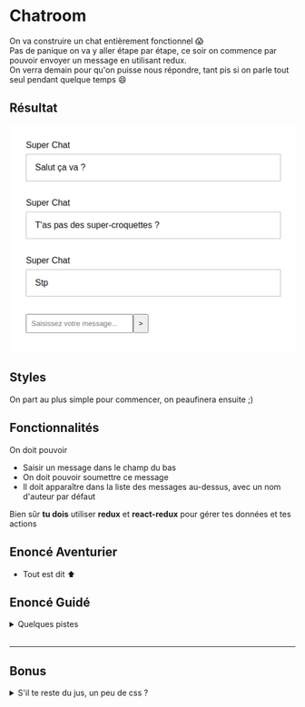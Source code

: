 # Chatroom

On va construire un chat entièrement fonctionnel :scream:  
Pas de panique on va y aller étape par étape, ce soir on commence par pouvoir envoyer un message en utilisant redux.  
On verra demain pour qu'on puisse nous répondre, tant pis si on parle tout seul pendant quelque temps :smile:

## Résultat

![résultat](result.png)

## Styles

On part au plus simple pour commencer, on peaufinera ensuite ;)

## Fonctionnalités

On doit pouvoir

- Saisir un message dans le champ du bas
- On doit pouvoir soumettre ce message
- Il doit apparaître dans la liste des messages au-dessus, avec un nom d'auteur par défaut

Bien sûr **tu dois** utiliser **redux** et **react-redux** pour gérer tes données et tes actions

## Enoncé Aventurier

- Tout est dit :arrow_up:

## Enoncé Guidé

<details>
  <summary>
    Quelques pistes
  </summary>

Objectif : construire la ChatRoom

1 - **Config**: Récupération des outils et de la config

- On récupère le modèle
- On installe les dépendances

2 - **Render**: Instanciation du composant racine et rendu dans le DOM réel

- On vérifie qu'on fait bien le rendu d'un élément React dans le DOM avec le `render` de ReactDom

3 - **Découpage**: dans le composant racine on identifie les zones principales de l'appli

- On peut nommer le composant racine `App` ou `Chat` (ou autre au choix), il contiendra un listing de messages et une zone de formulaire

4 - **Composants**: reponsables de la représentation d'un fragment d'interface

- On décrit un composant `Form` pour le formulaire
- On décrit un composant `Messages` pour le listing des messages
- On décrit un composant `Message` pour le contenu d'un message

5 - **Props**: configuration des composants via les props

- Le composant `Message` transpose une chaîne de caractère représentant un message vers une représentation
  - On passe une prop à l'instanciation des `Message` dans `Messages`
  - Dans le composant on récupère la prop, on la valide et on s'en sert

6 - **Store**: détenteur de la vérité

- On installe Redux
- On crée le store, le gardien du state, pour cela aide-toi du code produit en cours dans le dossier `store`

- <details><summary>Solution pour créer le store</summary>

  ```js
  import { createStore } from "redux";

  import reducer from "chemin/vers/reducer";

  const store = createStore(reducer);

  export default store;
  ```

  </details>

- **Reducer**: fonction qui sait retourner un nouveau state en fonction d'une action
  - On crée le reducer à fournir au store, pour le moment il ne gère aucune action, pour cela aide-toi du reducer codé en cours
- **State initial**: données représentant l'état initial de notre application
  - Il nous faut la liste des messages initiaux dans le state
- <details><summary>Solution pour créer le reducer</summary>

  ```js
  const initialState = {
    /* 
      ranger les messages initiaux dans le state
    */
  };

  const reducer = (state = initialState, action = {}) => {
    switch (action.type) {
      default:
        return state;
    }
  };

  export default reducer;
  ```

  </details>

7 - **Provider**: diffuseur du store

- Notre store est notre interface pour dialoguer avec le state, on le veut partout
- On installe React-Redux
- On instancie le composant `Provider` à la racine de notre application, on passe le composant racine en enfant du provider
- On importe le store pour la passer en prop au provider
- Pense toujours à regarder les exemples du jour

8 - **useSelector**: branchement en lecture

- Le composant `Messages` veut ses messages qui sont en principe dans le state connu du store, le hook `useSelector` fourni par react-redux va nous permettre d'aller les récupérer et de nous en servir avec un `map` par exemple pour appeler plusieurs fois le composant `Message` à qui on va passer le contenu de chaque message en props
- Comme toujours va voir le code du jour pour retrouver comment utiliser `useSelector` ou aide toi de la [documentation](https://react-redux.js.org/api/hooks)

Notre application sait afficher correctement des messages, il faut maintenant pouvoir en ajouter, on prépare un champ contrôlé puis on gère la soumission du formulaire

On fait en sorte que la `value` du champ de notre composant `Form` dépende du state

- On définit une valeur initiale dans notre state initial
- On reprend l'étape 8 pour utiliser `useSelector` et afficher une valeur dans notre formulaire qui vient du state

Puis il faut pouvoir modifier la valeur de ce champ, pour cela on passe à l'étape 9

9 - **useDispatch** : émission d'intentions

- **Event**: dans les composants on réagit à des interactions

  - On ajoute un écouteur via une prop `onClick`, `onSubmit`, `onChange`, ... dans le composant
  - <details><summary>Un peu d'aide</summary>

    ```jsx
    // mon composant
    const Composant = () => {
      const handleChange = (event) => {
        console.log(event.value);
        // Ici j'ai l'intention de changer la valeur du champ
      };

      return (
        <form>
          <input onChange={handleChange} />
        </form>
      );
    };
    ```

    </details>

  - Oui mais quoi faire quand l'event a lieu ? on va émettre une intention :arrow_down:

- **Dispatch d'une Action**: émission d'une intention
  - On appelle le hook `useDispatch` fourni par react-refux pour récupérer la fonction `dispatch` capable d'émettre une intention
  - On fait en sorte de dispatcher une action en réponse à une intéraction
  - Si possible on prépare l'**action type** et l'**action creator** qui vont bien par soucis pratique
  - Quand l'intention est émise, plus qu'à la traduire dans les faits
- **Reducer** = un traducteur d'intentions

  - Dispatcher, c'est appeler la méthode dispatch du store. On fait donc travailler notre store qui va appeler le reducer et lui passer l'action pour savoir comment le state doit évoluer
  - On ajoute un `case` dans notre reducer pour gérer le cas de cette action et décrire comment devra évoluer le state en fonction de l'action
  - On n'oublie pas d'importer l'action type qui va bien
  - <details><summary>Un exemple ?</summary>

    ```js
    const reducer = (state = initialState, action = {}) => {
      switch (action.type) {
        case ACTION_TYPE:
          return {
            ...state,
            modif: "truc",
          };
        default:
          return state;
      }
    };
    ```

    </details>

On reprend l'étape 9 pour gérer la soumission

</details>
<br>

---

## Bonus

<details>
  <summary>
    S'il te reste du jus, un peu de css ?
  </summary>

### On peaufine

Rapproche toi de la capture ci dessous en retravaillant tes styles

![résultat](bonus.png)
